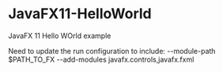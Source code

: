 # JavaFX11-HelloWorld
JavaFX 11 Hello WOrld example

Need to update the run configuration to include:
--module-path $PATH_TO_FX  --add-modules javafx.controls,javafx.fxml
